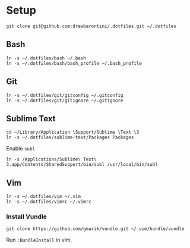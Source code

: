 # Setup

```
git clone git@github.com:drewbarontini/.dotfiles.git ~/.dotfiles
```

## Bash

```
ln -s ~/.dotfiles/bash ~/.bash
ln -s ~/.dotfiles/bash/bash_profile ~/.bash_profile
```

## Git

```
ln -s ~/.dotfiles/git/gitconfig ~/.gitconfig
ln -s ~/.dotfiles/git/gitignore ~/.gitignore
```

## Sublime Text

```
cd ~/Library/Application \Support/Sublime \Text \3
ln -s ~/.dotfiles/sublime-text/Packages Packages
```

Enable `subl`

```
ln -s /Applications/Sublime\ Text\ 3.app/Contents/SharedSupport/bin/subl /usr/local/bin/subl
```

## Vim

```
ln -s ~/.dotfiles/vim ~/.vim
ln -s ~/.dotfiles/vimrc ~/.vimrc
```

### Install Vundle

```
git clone https://github.com/gmarik/vundle.git ~/.vim/bundle/vundle
```

Run `:BundleInstall` in vim.
